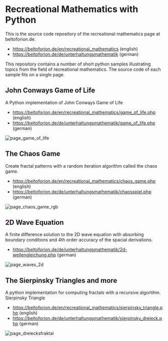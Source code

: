 **Recreational Mathematics with Python**
========================================
This is the source code repository of the recreational mathematics page at beltoforion.de.

* https://beltoforion.de/en/recreational_mathematics (english)
* https://beltoforion.de/de/unterhaltungsmathematik (german)

This repository contains a number of short python samples illustrating topics from the field of recreational mathematics. The source code of each 
sample fits on a single page. 

John Conways Game of Life
-------------------------
A Python implementation of John Conways Game of Life

  * https://beltoforion.de/en/recreational_mathematics/game_of_life.php (english)
  * https://beltoforion.de/de/unterhaltungsmathematik/game_of_life.php (german)  

![page_game_of_life](https://user-images.githubusercontent.com/2202567/181996016-680a3172-f407-49e5-a40f-7f443e10db8e.png)

The Chaos Game
--------------
Create fractal patterns with a random iteration algorithm called the chaos game.

  * https://beltoforion.de/en/recreational_mathematics/chaos_game.php (english)
  * https://beltoforion.de/de/unterhaltungsmathematik/chaosspiel.php (german)  


![page_chaos_game_rgb](https://user-images.githubusercontent.com/2202567/181996018-4f1c54ba-8ef9-493c-b83d-3bbba3868183.jpg)

2D Wave Equation
----------------
A finite difference solution to the 2D wave equation with absorbing boundary conditions and 4th order accuracy of the spacial derivations. 

* https://beltoforion.de/de/unterhaltungsmathematik/2d-wellengleichung.php (german)

![page_waves_2d](https://user-images.githubusercontent.com/2202567/181996061-375c89ff-7553-4593-818e-02a84eec1dfa.jpg)

The Sierpinsky Triangles and more
----------------
A python implementation for computing fractals with a recursive algortihm. Sierpinsky Triangle

* https://beltoforion.de/en/recreational_mathematics/sierpinsky_triangle.php (english)
* https://beltoforion.de/de/unterhaltungsmathematik/sierpinsky_dreieck.php (german)

![page_dreiecksfraktal](https://user-images.githubusercontent.com/2202567/181996081-c756182a-fc74-4d63-8d68-e259147ecee1.jpg)

